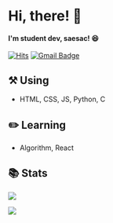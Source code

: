 # Hi, there! 👋 
#### I'm student dev, saesac! 😆

[![Hits](https://hits.seeyoufarm.com/api/count/incr/badge.svg?url=https%3A%2F%2Fgithub.com%2Fsaesac%2Fhit-counter&count_bg=%2379C83D&title_bg=%23555555&icon=&icon_color=%23E7E7E7&title=Visits&edge_flat=false)](https://hits.seeyoufarm.com)
[![Gmail Badge](https://img.shields.io/badge/Gmail-D14836?style=flat&logo=Gmail&logoColor=white)](mailto:saesacdev@gmail.com)

## ⚒️ Using
* HTML, CSS, JS, Python, C

## ✏️ Learning
* Algorithm, React

## 📚️ Stats

![](https://github-readme-stats.vercel.app/api/top-langs/?username=saesac&langs_count=8&layout=compact&theme=gotham)

![](https://github-readme-stats.vercel.app/api?username=saesac&show_icons=true&theme=gotham)
